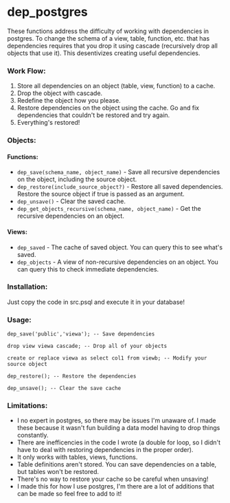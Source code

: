 # dep_postgres

These functions address the difficulty of working with dependencies in postgres. To change the schema of a view, table, function, etc. that has dependencies requires that you drop it using cascade (recursively drop all objects that use it). This desentivizes creating useful dependencies. 


### Work Flow:
1. Store all dependencies on an object (table, view, function) to a cache.
2. Drop the object with cascade.
3. Redefine the object how you please.
4. Restore dependencies on the object using the cache. Go and fix dependencies that couldn't be restored and try again.
6. Everything's restored!


### Objects:
#### Functions:

- `dep_save(schema_name, object_name)` - Save all recursive dependencies on the object, including the source object.
- `dep_restore(include_source_object?)` - Restore all saved dependencies. Restore the source object if true is passed as an argument.
- `dep_unsave()` - Clear the saved cache.
- `dep_get_objects_recursive(schema_name, object_name)` - Get the recursive dependencies on an object.


#### Views:
- `dep_saved` - The cache of saved object. You can query this to see what's saved.
- `dep_objects` - A view of non-recursive dependencies on an object. You can query this to check immediate dependencies.


### Installation:
Just copy the code in src.psql and execute it in your database!


### Usage:
```
dep_save('public','viewa'); -- Save dependencies

drop view viewa cascade; -- Drop all of your objects

create or replace viewa as select col1 from viewb; -- Modify your source object

dep_restore(); -- Restore the dependencies

dep_unsave(); -- Clear the save cache
```

### Limitations:
- I no expert in postgres, so there may be issues I'm unaware of. I made these because it wasn't fun building a data model having to drop things constantly. 
- There are inefficencies in the code I wrote (a double for loop, so I didn't have to deal with restoring dependencies in the proper order).
- It only works with tables, views, functions.
- Table definitions aren't stored. You can save dependencies on a table, but tables won't be restored.
- There's no way to restore your cache so be careful when unsaving!
- I made this for how I use postgres, I'm there are a lot of additions that can be made so feel free to add to it!
